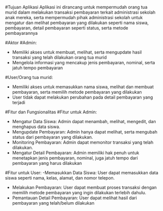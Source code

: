 #Tujuan Aplikasi
Aplikasi ini dirancang untuk mempermudah orang tua murid dalam melakukan transaksi pembayaran terkait administrasi sekolah anak mereka, serta mempermudah pihak administrasi sekolah untuk mengatur dan melihat pembayaran yang dilakukan seperti nama siswa, pembayaran, detail pembayaran seperti status, serta metode pembayarannya

#Aktor
#Admin:
- Memiliki akses untuk membuat, melihat, serta mengupdate hasil transaksi yang telah dilakukan orang tua murid
- Mengelola informasi yang mencakup jenis pembayaran, nominal, serta jatuh tempo pembayaran

#User/Orang tua murid:
- Memiliki akses untuk memasukkan nama siswa, melihat dan membuat pembayaran, serta memilih metode pembayaran yang dilakukan
- User tidak dapat melakukan perubahan pada detail pembayaran yang terjadi

#Fitur dan Fungsionalitas
#Fitur untuk Admin:
- Mengatur Data Siswa: Admin dapat menambah, melihat, mengedit, dan menghapus data siswa.
- Mengupdate Pembayaran: Admin hanya dapat melihat, serta mengubah status dari pembayaran yang dilakukan.
- Monitoring Pembayaran: Admin dapat memonitor transaksi yang telah dilakukan.
- Mengatur Detail Pembayaran: Admin memiliki hak penuh untuk menetapkan jenis pembayaran, nominal, juga jatuh tempo dari pembayaran yang harus dilakukan

#Fitur untuk User:
-Memasukkan Data Siswa: User dapat memasukkan data siswa seperti nama, kelas, alamat, dan nomor telepon.
- Melakukan Pembayaran: User dapat membuat proses transaksi dengan memilih metode pembayaran yang ingin dilakukan terlebih dahulu.
- Pemantauan Detail Pembayaran: User dapat melihat hasil dari pembayaran yang telah/belum dilakukan 
